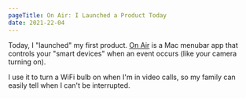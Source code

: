 ```yaml
---
pageTitle: On Air: I Launched a Product Today
date: 2021-22-04
---
```


Today, I "launched" my first product. [On Air](https://getonair.app) is a Mac menubar app that controls your "smart devices" when an event occurs (like your camera turning on).

I use it to turn a WiFi bulb on when I'm in video calls, so my family can easily tell when I can't be interrupted.